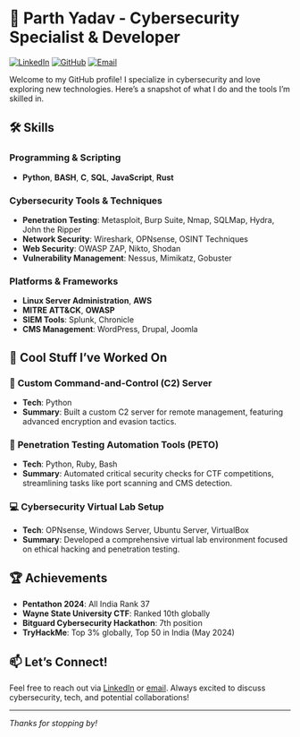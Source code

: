 # 👋 Parth Yadav - Cybersecurity Specialist & Developer

[![LinkedIn](https://img.shields.io/badge/-LinkedIn-blue?style=flat-square&logo=linkedin&logoColor=white&link=https://www.linkedin.com/in/parthyadav8/)](https://www.linkedin.com/in/parthyadav8/)
[![GitHub](https://img.shields.io/badge/-GitHub-black?style=flat-square&logo=github&logoColor=white&link=https://github.com/parthyadav51)](https://github.com/parthyadav51)
[![Email](https://img.shields.io/badge/-Email-red?style=flat-square&logo=gmail&logoColor=white&link=mailto:ayushyadav791@gmail.com)](mailto:ayushyadav791@gmail.com)

Welcome to my GitHub profile! I specialize in cybersecurity and love exploring new technologies. Here’s a snapshot of what I do and the tools I’m skilled in.

## 🛠️ Skills

### Programming & Scripting
- **Python**, **BASH**, **C**, **SQL**, **JavaScript**, **Rust**

### Cybersecurity Tools & Techniques
- **Penetration Testing**: Metasploit, Burp Suite, Nmap, SQLMap, Hydra, John the Ripper
- **Network Security**: Wireshark, OPNsense, OSINT Techniques
- **Web Security**: OWASP ZAP, Nikto, Shodan
- **Vulnerability Management**: Nessus, Mimikatz, Gobuster

### Platforms & Frameworks
- **Linux Server Administration**, **AWS**
- **MITRE ATT&CK**, **OWASP**
- **SIEM Tools**: Splunk, Chronicle
- **CMS Management**: WordPress, Drupal, Joomla

## 🎯 Cool Stuff I’ve Worked On

### 🔐 **Custom Command-and-Control (C2) Server**
- **Tech**: Python
- **Summary**: Built a custom C2 server for remote management, featuring advanced encryption and evasion tactics.

### 🚀 **Penetration Testing Automation Tools (PETO)**
- **Tech**: Python, Ruby, Bash
- **Summary**: Automated critical security checks for CTF competitions, streamlining tasks like port scanning and CMS detection.

### 💻 **Cybersecurity Virtual Lab Setup**
- **Tech**: OPNsense, Windows Server, Ubuntu Server, VirtualBox
- **Summary**: Developed a comprehensive virtual lab environment focused on ethical hacking and penetration testing.

## 🏆 Achievements
- **Pentathon 2024**: All India Rank 37
- **Wayne State University CTF**: Ranked 10th globally
- **Bitguard Cybersecurity Hackathon**: 7th position
- **TryHackMe**: Top 3% globally, Top 50 in India (May 2024)

## 📫 Let’s Connect!
Feel free to reach out via [LinkedIn](https://www.linkedin.com/in/parthyadav8/) or [email](mailto:ayushyadav791@gmail.com). Always excited to discuss cybersecurity, tech, and potential collaborations!

---

*Thanks for stopping by!*
